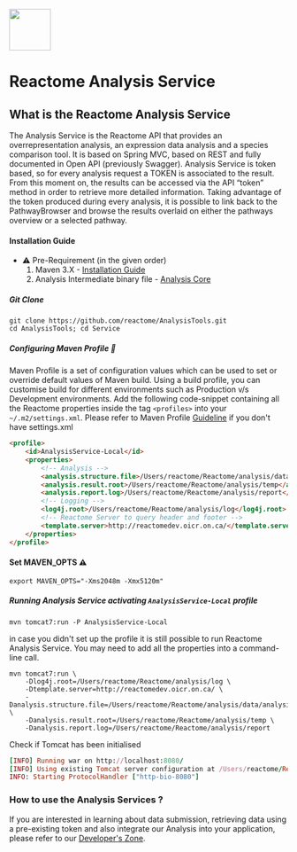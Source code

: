 [<img src=https://user-images.githubusercontent.com/6883670/31999264-976dfb86-b98a-11e7-9432-0316345a72ea.png height=75 />](https://reactome.org)

# Reactome Analysis Service

## What is the Reactome Analysis Service

The Analysis Service is the Reactome API that provides an overrepresentation analysis, an expression data analysis and a species comparison tool. It is based on Spring MVC, based on REST and fully documented in Open API (previously Swagger).
Analysis Service is token based, so for every analysis request a TOKEN is associated to the result. From this moment on, the results can be accessed via the API “token” method in order to retrieve more detailed information. Taking advantage of the token produced during every analysis, it is possible to link back to the PathwayBrowser and browse the results overlaid on either the pathways overview or a selected pathway.

#### Installation Guide

* :warning: Pre-Requirement (in the given order)
    1. Maven 3.X - [Installation Guide](http://maven.apache.org/install.html)
    2. Analysis Intermediate binary file - [Analysis Core](https://github.com/reactome/AnalysisTools/tree/master/Core)

##### Git Clone

```console
git clone https://github.com/reactome/AnalysisTools.git
cd AnalysisTools; cd Service
```

##### Configuring Maven Profile :memo:

Maven Profile is a set of configuration values which can be used to set or override default values of Maven build. Using a build profile, you can customise build for different environments such as Production v/s Development environments.
Add the following code-snippet containing all the Reactome properties inside the tag ```<profiles>``` into your ```~/.m2/settings.xml```.
Please refer to Maven Profile [Guideline](http://maven.apache.org/guides/introduction/introduction-to-profiles.html) if you don't have settings.xml


```html
<profile>
    <id>AnalysisService-Local</id>
    <properties>
        <!-- Analysis -->
        <analysis.structure.file>/Users/reactome/Reactome/analysis/data/analysis.bin</analysis.structure.file>
        <analysis.result.root>/Users/reactome/Reactome/analysis/temp</analysis.result.root>
        <analysis.report.log>/Users/reactome/Reactome/analysis/report</analysis.report.log>
        <!-- Logging -->
        <log4j.root>/Users/reactome/Reactome/analysis/log</log4j.root>
        <!-- Reactome Server to query header and footer -->
        <template.server>http://reactomedev.oicr.on.ca/</template.server>
    </properties>
</profile>
```

#### Set MAVEN_OPTS :warning:
```console
export MAVEN_OPTS="-Xms2048m -Xmx5120m"
```

##### Running Analysis Service activating ```AnalysisService-Local``` profile
```console
mvn tomcat7:run -P AnalysisService-Local
```

in case you didn't set up the profile it is still possible to run Reactome Analysis Service. You may need to add all the properties into a command-line call.
```console
mvn tomcat7:run \
    -Dlog4j.root=/Users/reactome/Reactome/analysis/log \
    -Dtemplate.server=http://reactomedev.oicr.on.ca/ \
    -Danalysis.structure.file=/Users/reactome/Reactome/analysis/data/analysis.bin \
    -Danalysis.result.root=/Users/reactome/Reactome/analysis/temp \
    -Danalysis.report.log=/Users/reactome/Reactome/analysis/report
```

Check if Tomcat has been initialised
```rb
[INFO] Running war on http://localhost:8080/
[INFO] Using existing Tomcat server configuration at /Users/reactome/Reactome/AnalysisTools/Service/target/tomcat
INFO: Starting ProtocolHandler ["http-bio-8080"]
```

### How to use the Analysis Services ?

If you are interested in learning about data submission, retrieving data using a pre-existing token and also integrate our Analysis into your application, please refer to our [Developer's Zone](http://www.reactome.org/pages/documentation/developer-guide/analysis-service/).
